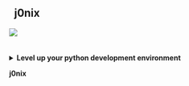## &nbsp;&nbsp;j0nix
<a href="https://github.com/j0nix">
<img align="center" src="https://github-readme-stats.vercel.app/api/?username=j0nix&theme=dark&hide_title=true" />
</a>
</br>
</br>
</br>
<details>
  <summary><b>Level up your python development environment</b></summary>
</br>
</br>
It's all about Python and virtual environments. The "old way" is you fiddle:ing with [virtualenv](https://docs.python.org/3/library/venv.html) so you can separate your python development setup from your systems. But if you are like me, I always forget that `source venv/bin/activate` and suddenly you're messing up your system with all those `pip install random-package`.

Hence [Direnv](https://direnv.net/) ...

> **From the manual:** "direnv is an extension for your shell. It augments existing shells with a new feature that can load and unload environment variables depending on the current directory".
</br>
</br>

## Ubuntu 

### Install Direnv 
`sudo apt-get install direnv` or `curl -sfL https://direnv.net/install.sh | bash`

### Shell configuration
Once `direnv` is installed you need to configure your `$SHELL` in order to hook it with your default shell. 

It supports `bash`, `zsh`, `fish`, `tcsh` and `elvish`. I prefer Z-Shell with [Oh My Zsh](https://ohmyz.sh/) _(since it looks cool and have a bunch of plugins like git, kubectl etc)_ so I proceed with examples for zsh, but the procedures are the same for those other shells

```
echo 'eval "$(direnv hook zsh)"' >> ~/.zshrc
source ~/.zshrc
```
Thanx to `direnv` we now can load a virtualenv as soon as we enter a specific folder. 
- All you need to to is to specify that layout command in a `.envrc` file located at the root of your project.

#### **clone this repo**
```
git clone git@github.com:j0nix/j0nix.git && cd j0nix
```
#### **Create that `.envrc` file and define layout**
```
echo 'layout python3' > .envrc
direnv allow
```

> Now you have a virtual python environment, like doing that `source venv/bin/activate` but with automagic as soon as you enter that `git` repository folder.
>
> So when you leave your project folder, you automagicly leave that virtualenv. Pretty neat!

---

### Level up and get newer Python & Ansible than provided by your system ...

### Pyenv
[pyenv](https://github.com/pyenv/pyenv) lets you easily switch between multiple versions of Python. We want the latest greatest so lets go get that into our system.

#### **Install**
```
curl -L https://pyenv.run | bash
```
#### **configure your shell**
```
echo 'export PYENV_ROOT="$HOME/.pyenv"' >> ~/.zshrc
echo 'command -v pyenv >/dev/null || export PATH="$PYENV_ROOT/bin:$PATH"' >> ~/.zshrc
echo 'eval "$(pyenv init -)"' >> ~/.zshrc

```

> Before proceeding getting a new cool python version, fire away this command 
> ```
> sudo apt install curl libncursesw5-dev libxml2-dev libxmlsec1-dev llvm make wget xz-utils build-essential tk-dev zlib1g-dev zlibc libbz2-dev libncurses-dev libffi-dev libreadline-dev libssl-dev liblzma-dev libsqlite3-dev
> ```
> Above will hopefully prevent you from failing for hours when installing python via pip

#### **install python**
``` 
pyenv install 3.11.2
```
_(latest 3.11 when this guide was created)_

Now, in that `git` repo folder, instead instruct direnv to load pyenv 3.11.2

```
echo 'layout pyenv 3.11.2' > .envrc
direnv allow
```

If everything went according to plan, `direnv` will automagicly load python 3.11.2.

- verify using `which python`

**ex)**
```
project git:(master) ✗ which python
  /home/j0nix/j0nix/.direnv/python-3.11.2/bin/python
```


### Quickguide for Fedora
```
yum install zsh
sh -c "$(curl -fsSL https://raw.githubusercontent.com/ohmyzsh/ohmyzsh/master/tools/install.sh)"
sudo yum install direnv
echo 'eval "$(direnv hook zsh)"' >> ~/.zshrc
source ~/.zshrc
sudo yum install zlib-devel bzip2-devel bzip2-libs ncurses-devel ncurses-libs libffi-devel openssl-devel readline-devel tk-devel libsqlite3x-devel xz-devel
git clone git@github.com:j0nix/platform-services.git && cd platform-services
curl -L https://pyenv.run | bash
echo 'export PYENV_ROOT="$HOME/.pyenv"' >> ~/.zshrc
echo 'command -v pyenv >/dev/null || export PATH="$PYENV_ROOT/bin:$PATH"' >> ~/.zshrc
echo 'eval "$(pyenv init -)"' >> ~/.zshrc
pyenv install 3.11.2
echo 'layout pyenv 3.11.2' > .envrc
direnv allow
```
</details>

__j0nix__
